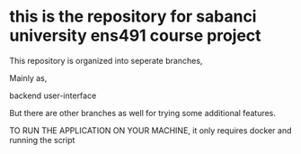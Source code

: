 ﻿# this is the repository for sabanci university ens491 course project

This repository is organized into seperate branches, 

Mainly as, 

  backend
  user-interface

But there are other branches as well for trying some additional features.


TO RUN THE APPLICATION ON YOUR MACHINE, it only requires docker and running the script
